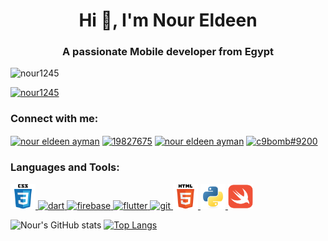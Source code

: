 <h1 align="center">Hi 👋, I'm Nour Eldeen</h1>
<h3 align="center">A passionate Mobile developer from Egypt</h3>

<p align="left"> <img src="https://komarev.com/ghpvc/?username=nour1245&label=Profile%20views&color=0e75b6&style=flat" alt="nour1245" /> </p>

<p align="left"> <a href="https://github.com/ryo-ma/github-profile-trophy"><img src="https://github-profile-trophy.vercel.app/?username=nour1245" alt="nour1245" /></a> </p>

<h3 align="left">Connect with me:</h3>
<p align="left">
<a href="https://www.linkedin.com/in/nour-eldeen-ayman-a45644243/" target="blank"><img align="center" src="https://raw.githubusercontent.com/rahuldkjain/github-profile-readme-generator/master/src/images/icons/Social/linked-in-alt.svg" alt="nour eldeen ayman" height="30" width="40" /></a>
<a href="https://stackoverflow.com/users/19827675" target="blank"><img align="center" src="https://raw.githubusercontent.com/rahuldkjain/github-profile-readme-generator/master/src/images/icons/Social/stack-overflow.svg" alt="19827675" height="30" width="40" /></a>
<a href="https://www.facebook.com/profile.php?id=100008893600274" target="blank"><img align="center" src="https://raw.githubusercontent.com/rahuldkjain/github-profile-readme-generator/master/src/images/icons/Social/facebook.svg" alt="nour eldeen ayman" height="30" width="40" /></a>
<a href="https://discord.gg/c9bomb#9200" target="blank"><img align="center" src="https://raw.githubusercontent.com/rahuldkjain/github-profile-readme-generator/master/src/images/icons/Social/discord.svg" alt="c9bomb#9200" height="30" width="40" /></a>
</p>

<h3 align="left">Languages and Tools:</h3>
<p align="left"> <a href="https://www.w3schools.com/css/" target="_blank" rel="noreferrer"> <img src="https://raw.githubusercontent.com/devicons/devicon/master/icons/css3/css3-original-wordmark.svg" alt="css3" width="40" height="40"/> </a> <a href="https://dart.dev" target="_blank" rel="noreferrer"> <img src="https://www.vectorlogo.zone/logos/dartlang/dartlang-icon.svg" alt="dart" width="40" height="40"/> </a> <a href="https://firebase.google.com/" target="_blank" rel="noreferrer"> <img src="https://www.vectorlogo.zone/logos/firebase/firebase-icon.svg" alt="firebase" width="40" height="40"/> </a> <a href="https://flutter.dev" target="_blank" rel="noreferrer"> <img src="https://www.vectorlogo.zone/logos/flutterio/flutterio-icon.svg" alt="flutter" width="40" height="40"/> </a> <a href="https://git-scm.com/" target="_blank" rel="noreferrer"> <img src="https://www.vectorlogo.zone/logos/git-scm/git-scm-icon.svg" alt="git" width="40" height="40"/> </a> <a href="https://www.w3.org/html/" target="_blank" rel="noreferrer"> <img src="https://raw.githubusercontent.com/devicons/devicon/master/icons/html5/html5-original-wordmark.svg" alt="html5" width="40" height="40"/> </a> <a href="https://www.python.org" target="_blank" rel="noreferrer"> <img src="https://raw.githubusercontent.com/devicons/devicon/master/icons/python/python-original.svg" alt="python" width="40" height="40"/> </a> <a href="https://developer.apple.com/swift/" target="_blank" rel="noreferrer"> <img src="https://raw.githubusercontent.com/devicons/devicon/master/icons/swift/swift-original.svg" alt="swift" width="40" height="40"/> </a> </p>

![Nour's GitHub stats](https://github-readme-stats-last.vercel.app/api?username=nour1245&show_icons=true&theme=tokyonight)
[![Top Langs](https://github-readme-stats-last.vercel.app/api/top-langs/?username=nour1245)](https://github.com/anuraghazra/github-readme-stats)



